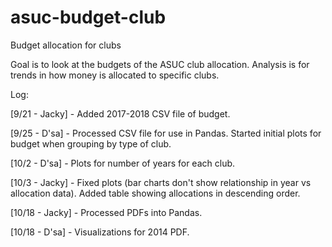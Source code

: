 # asuc-budget-club
Budget allocation for clubs

Goal is to look at the budgets of the ASUC club allocation. Analysis is for trends in how money is allocated to specific clubs.

Log:

[9/21 - Jacky] - Added 2017-2018 CSV file of budget.

[9/25 - D'sa] - Processed CSV file for use in Pandas. Started initial plots for budget when grouping by type of club.

[10/2 - D'sa] - Plots for number of years for each club.

[10/3 - Jacky] - Fixed plots (bar charts don't show relationship in year vs allocation data). Added table showing allocations in descending order.

[10/18 - Jacky] - Processed PDFs into Pandas.

[10/18 - D'sa] - Visualizations for 2014 PDF.
